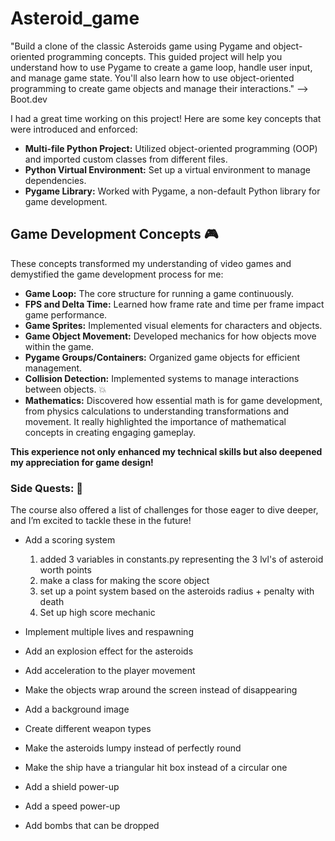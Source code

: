 # Asteroid_game

"Build a clone of the classic Asteroids game using Pygame and object-oriented programming concepts. This guided project will help you understand how to use Pygame to create a game loop, handle user input, and manage game state. You'll also learn how to use object-oriented programming to create game objects and manage their interactions." --> Boot.dev

I had a great time working on this project! Here are some key concepts that were introduced and enforced:

- **Multi-file Python Project:** Utilized object-oriented programming (OOP) and imported custom classes from different files.
- **Python Virtual Environment:** Set up a virtual environment to manage dependencies.
- **Pygame Library:** Worked with Pygame, a non-default Python library for game development.

## Game Development Concepts :video_game:

These concepts transformed my understanding of video games and demystified the game development process for me:

- **Game Loop:** The core structure for running a game continuously.
- **FPS and Delta Time:** Learned how frame rate and time per frame impact game performance.
- **Game Sprites:** Implemented visual elements for characters and objects.
- **Game Object Movement:** Developed mechanics for how objects move within the game.
- **Pygame Groups/Containers:** Organized game objects for efficient management.
- **Collision Detection:** Implemented systems to manage interactions between objects. :collision:
- **Mathematics:** Discovered how essential math is for game development, from physics calculations to understanding transformations and movement. It really highlighted the importance of mathematical concepts in creating engaging gameplay.

**This experience not only enhanced my technical skills but also deepened my appreciation for game design!**

### Side Quests: :metal:

The course also offered a list of challenges for those eager to dive deeper, and I’m excited to tackle these in the future!

- Add a scoring system

  1. added 3 variables in constants.py representing the 3 lvl's of asteroid worth points
  2. make a class for making the score object
  3. set up a point system based on the asteroids radius + penalty with death
  4. Set up high score mechanic

- Implement multiple lives and respawning
- Add an explosion effect for the asteroids
- Add acceleration to the player movement
- Make the objects wrap around the screen instead of disappearing
- Add a background image
- Create different weapon types
- Make the asteroids lumpy instead of perfectly round
- Make the ship have a triangular hit box instead of a circular one
- Add a shield power-up
- Add a speed power-up
- Add bombs that can be dropped
